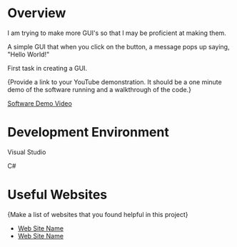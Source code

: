 # Overview

I am trying to make more GUI's so that I may be proficient at making them.

A simple GUI that when you click on the button, a message pops up saying, "Hello World!"

First task in creating a GUI.

{Provide a link to your YouTube demonstration.  It should be a one minute demo of the software running and a walkthrough of the code.}

[Software Demo Video](http://youtube.link.goes.here)

# Development Environment

Visual Studio

C#

# Useful Websites

{Make a list of websites that you found helpful in this project}
* [Web Site Name](http://url.link.goes.here)
* [Web Site Name](http://url.link.goes.here)
